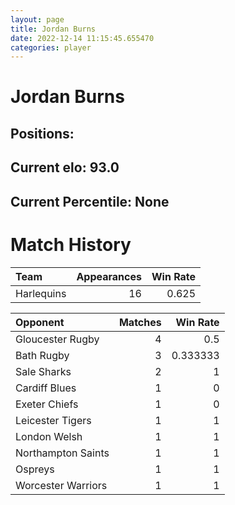 ```yaml
---  
layout: page  
title: Jordan Burns  
date: 2022-12-14 11:15:45.655470  
categories: player  
---
```

# Jordan Burns

## Positions: 

## Current elo: 93.0

## Current Percentile: None

# Match History


| Team       |   Appearances |   Win Rate |
|:-----------|--------------:|-----------:|
| Harlequins |            16 |      0.625 |

| Opponent           |   Matches |   Win Rate |
|:-------------------|----------:|-----------:|
| Gloucester Rugby   |         4 |   0.5      |
| Bath Rugby         |         3 |   0.333333 |
| Sale Sharks        |         2 |   1        |
| Cardiff Blues      |         1 |   0        |
| Exeter Chiefs      |         1 |   0        |
| Leicester Tigers   |         1 |   1        |
| London Welsh       |         1 |   1        |
| Northampton Saints |         1 |   1        |
| Ospreys            |         1 |   1        |
| Worcester Warriors |         1 |   1        |
